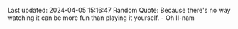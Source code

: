 Last updated: 2024-04-05 15:16:47
Random Quote: Because there's no way watching it can be more fun than playing it yourself. - Oh Il-nam